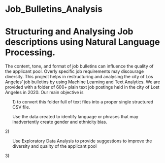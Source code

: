 # Job_Bulletins_Analysis
<h1>Structuring and Analysing Job
descriptions using Natural Language Processing.</h1>

<p>The content, tone, and format of job bulletins can influence the quality of the applicant pool. Overly specific job requirements may discourage diversity. This project helps in restructuring and analysing the city of Los Angeles’ job bulletins by using Machine Learning and Text Analytics. We are provided with a folder of 600+ plain text job postings held in the city of Lost Angeles in 2020. Our main objective is 
<ul>1) to convert this folder full of text files into a proper single structured CSV file.</ul>
<ul>Use the data created to identify language or phrases that may inadvertently create gender and ethnicity bias.</ul>2) 
<ul>Use Exploratory Data Analysis to provide suggestions to improve the diversity and quality of the applicant pool </ul>3) 
</p>
